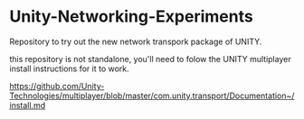 # Unity-Networking-Experiments

Repository to try out the new network transpork package of UNITY.

this repository is not standalone, you'll need to folow the UNITY multiplayer install instructions for it to work.

https://github.com/Unity-Technologies/multiplayer/blob/master/com.unity.transport/Documentation~/install.md
